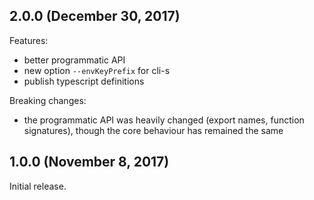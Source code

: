 ## 2.0.0 (December 30, 2017)

Features:

- better programmatic API
- new option `--envKeyPrefix` for cli-s
- publish typescript definitions

Breaking changes:

- the programmatic API was heavily changed (export names, function signatures),
  though the core behaviour has remained the same

## 1.0.0 (November 8, 2017)

Initial release.
